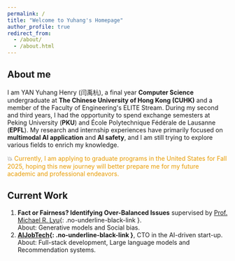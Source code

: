 ```yaml
---
permalink: /
title: "Welcome to Yuhang's Homepage"
author_profile: true
redirect_from: 
  - /about/
  - /about.html
---
```


## About me

I am YAN Yuhang Henry (闫禹杭), a final year **Computer Science** undergraduate at **The Chinese University of Hong Kong (CUHK)** and a member of the Faculty of Engineering's ELITE Stream. During my second and third years, I had the opportunity to spend exchange semesters at Peking University (**PKU**) and École Polytechnique Fédérale de Lausanne (**EPFL**). My research and internship experiences have primarily focused on **multimodal AI application** and **AI safety**, and I am still trying to explore various fields to enrich my knowledge.

💥 <span style="color:#e89b00">Currently, I am applying to graduate programs in the United States for Fall 2025, hoping this new journey will better prepare me for my future academic and professional endeavors.</span>
<!--
Download my CV here 👉 ( [English](https://YanY-Henry.github.io/files/CV_YanYuhangHenry_EN.pdf) / [中文](https://YanY-Henry.github.io/files/CV_YanYuhangHenry_ZH.pdf) ).
-->


## Current Work

1. **Fact or Fairness? Identifying Over-Balanced Issues** supervised by [Prof. Michael R. Lyu](https://www.cse.cuhk.edu.hk/people/faculty/michael-rung-tsong-lyu/){: .no-underline-black-link }.  
   About: Generative models and Social bias.
1. **[AIJobTech](https://aijobtech.co/){: .no-underline-black-link }**, CTO in the AI-driven start-up.  
   About: Full-stack development, Large language models and Recommendation systems.


